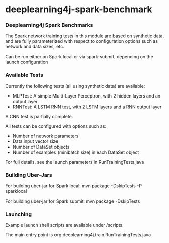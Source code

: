 # deeplearning4j-spark-benchmark

### Deeplearning4j Spark Benchmarks

The Spark network training tests in this module are based on synthetic data,
and are fully parameterized with respect to configuration options such as 
network and data sizes, etc.

Can be run either on Spark local or via spark-submit, depending on the launch configuration

### Available Tests

Currently the following tests (all using synthetic data) are available:

- MLPTest: A simple Multi-Layer Perceptron, with 2 hidden layers and an output layer
- RNNTest: A LSTM RNN test, with 2 LSTM layers and a RNN output layer

A CNN test is partially complete.

All tests can be configured with options such as:

- Number of network parameters
- Data input vector size
- Number of DataSet objects
- Number of examples (minibatch size) in each DataSet object

For full details, see the launch parameters in RunTrainingTests.java

### Building Uber-Jars

For building uber-jar for Spark local:
mvn package -DskipTests -P sparklocal

For building uber-jar for Spark submit:
mvn package -DskipTests

### Launching

Example launch shell scripts are available under /scripts.

The main entry point is org.deeplearning4j.train.RunTrainingTests.java